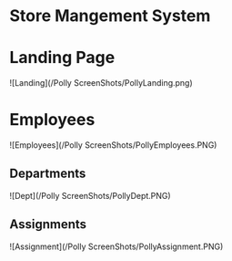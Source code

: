 # Store Mangement System 

# Landing Page

![Landing](/Polly ScreenShots/PollyLanding.png)

# Employees

![Employees](/Polly ScreenShots/PollyEmployees.PNG)

## Departments

![Dept](/Polly ScreenShots/PollyDept.PNG)

## Assignments

![Assignment](/Polly ScreenShots/PollyAssignment.PNG)



